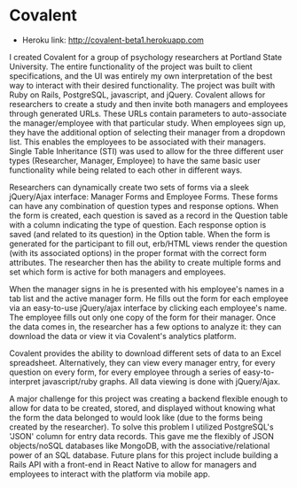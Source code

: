 # Covalent

* Heroku link: http://covalent-beta1.herokuapp.com


I created Covalent for a group of psychology researchers at Portland State University. The entire functionality of the project was built to client specifications, and the UI was entirely my own interpretation of the best way to interact with their desired functionality. The project was built with Ruby on Rails, PostgreSQL, javascript, and jQuery. Covalent allows for researchers to create a study and then invite both managers and employees through generated URLs. These URLs contain parameters to auto-associate the manager/employee with that particular study. When employees sign up, they have the additional option of selecting their manager from a dropdown list. This enables the employees to be associated with their managers. Single Table Inheritance (STI) was used to allow for the three different user types (Researcher, Manager, Employee) to have the same basic user functionality while being related to each other in different ways.

Researchers can dynamically create two sets of forms via a sleek jQuery/Ajax interface: Manager Forms and Employee Forms. These forms can have any combination of question types and response options. When the form is created, each question is saved as a record in the Question table with a column indicating the type of question. Each response option is saved (and related to its question) in the Option table. When the form is generated for the participant to fill out, erb/HTML views render the question (with its associated options) in the proper format with the correct form attributes. The researcher then has the ability to create multiple forms and set which form is active for both managers and employees.

When the manager signs in he is presented with his employee's names in a tab list and the active manager form. He fills out the form for each employee via an easy-to-use jQuery/ajax interface by clicking each employee's name. The employee fills out only one copy of the form for their manager. Once the data comes in, the researcher has a few options to analyze it: they can download the data or view it via Covalent's analytics platform.

Covalent provides the ability to download different sets of data to an Excel spreadsheet. Alternatively, they can view every manager entry, for every question on every form, for every employee through a series of easy-to-interpret javascript/ruby graphs. All data viewing is done with jQuery/Ajax.

A major challenge for this project was creating a backend flexible enough to allow for data to be created, stored, and displayed without knowing what the form the data belonged to would look like (due to the forms being created by the researcher). To solve this problem I utilized PostgreSQL's 'JSON' column for entry data records. This gave me the flexibly of JSON objects/noSQL databases like MongoDB, with the associative/relational power of an SQL database. Future plans for this project include building a Rails API with a front-end in React Native to allow for managers and employees to interact with the platform via mobile app.
